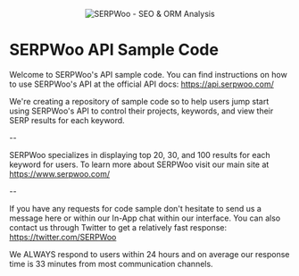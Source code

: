 <p align="center">
  <img src="https://i.imgur.com/vtGAqTr.gif" alt="SERPWoo - SEO & ORM Analysis">
</p>

# SERPWoo API Sample Code

Welcome to SERPWoo's API sample code. You can find instructions on how to use SERPWoo's API at the official API docs: https://api.serpwoo.com/

We're creating a repository of sample code so to help users jump start using SERPWoo's API to control their projects, keywords, and view their SERP results for each keyword.

--

SERPWoo specializes in displaying top 20, 30, and 100 results for each keyword for users. To learn more about SERPWoo visit our main site at https://www.serpwoo.com/

--

If you have any requests for code sample don't hesitate to send us a message here or within our In-App chat within our interface. You can also contact us through Twitter to get a relatively fast response: https://twitter.com/SERPWoo

We ALWAYS respond to users within 24 hours and on average our response time is 33 minutes from most communication channels.
